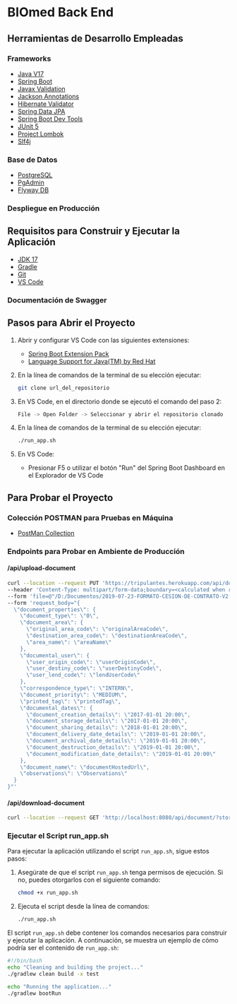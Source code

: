 # BIOmed Back End

## Herramientas de Desarrollo Empleadas

### Frameworks
- [Java V17](https://www.java.com/es/download/ie_manual.jsp)
- [Spring Boot](https://spring.io/projects/spring-boot)
- [Javax Validation](https://www.baeldung.com/javax-validation)
- [Jackson Annotations](https://www.baeldung.com/jackson-annotations)
- [Hibernate Validator](https://hibernate.org/validator/)
- [Spring Data JPA](https://spring.io/projects/spring-data-jpa)
- [Spring Boot Dev Tools](https://www.baeldung.com/spring-boot-devtools)
- [JUnit 5](https://junit.org/junit5/docs/current/user-guide/)
- [Project Lombok](https://projectlombok.org/)
- [Slf4j](https://www.slf4j.org/)

### Base de Datos
- [PostgreSQL](https://www.postgresql.org/)
- [PgAdmin](https://www.pgadmin.org/)
- [Flyway DB](https://flywaydb.org/)

### Despliegue en Producción

## Requisitos para Construir y Ejecutar la Aplicación
- [JDK 17](https://www.oracle.com/java/technologies/downloads/#java17)
- [Gradle](https://gradle.org/install/)
- [Git](https://git-scm.com/downloads)
- [VS Code](https://code.visualstudio.com/#alt-downloads)

### Documentación de Swagger

## Pasos para Abrir el Proyecto

1. Abrir y configurar VS Code con las siguientes extensiones:
   - [Spring Boot Extension Pack](https://marketplace.visualstudio.com/items?itemName=Pivotal.vscode-boot-dev-pack)
   - [Language Support for Java(TM) by Red Hat](https://marketplace.visualstudio.com/items?itemName=redhat.java)

2. En la línea de comandos de la terminal de su elección ejecutar:
    ```sh
    git clone url_del_repositorio
    ```

3. En VS Code, en el directorio donde se ejecutó el comando del paso 2:
    ```sh
    File -> Open Folder -> Seleccionar y abrir el repositorio clonado
    ```

4. En la línea de comandos de la terminal de su elección ejecutar:
    ```sh
    ./run_app.sh
    ```

5. En VS Code:
   - Presionar F5 o utilizar el botón "Run" del Spring Boot Dashboard en el Explorador de VS Code

## Para Probar el Proyecto

### Colección POSTMAN para Pruebas en Máquina
- [PostMan Collection](https://www.getpostman.com/collections/edf5e231fa09adb0a63b)

### Endpoints para Probar en Ambiente de Producción

#### /api/upload-document
```sh
curl --location --request PUT 'https://tripulantes.herokuapp.com/api/document/1abc' \
--header 'Content-Type: multipart/form-data;boundary=<calculated when request is sent>' \
--form 'file=@"/D:/Documentos/2019-07-23-FORMATO-CESION-DE-CONTRATO-V2.pdf"' \
--form 'request_body="{
  \"document_properties\": {
    \"document_type\": \"0\",
    \"document_area\": {
      \"original_area_code\": \"originalAreaCode\",
      \"destination_area_code\": \"destinationAreaCode\",
      \"area_name\": \"areaName\"
    },
    \"documental_user\": {
      \"user_origin_code\": \"userOriginCode\",
      \"user_destiny_code\": \"userDestinyCode\",
      \"user_lend_code\": \"lendUserCode\"
    },
    \"correspondence_type\": \"INTERN\",
    \"document_priority\": \"MEDIUM\",
    \"printed_tag\": \"printedTag\",
    \"documental_dates\": {
      \"document_creation_details\": \"2017-01-01 20:00\",
      \"document_storage_details\": \"2017-01-01 20:00\",
      \"document_sharing_details\": \"2018-01-01 20:00\",
      \"document_delivery_date_details\": \"2019-01-01 20:00\",
      \"document_archival_date_details\": \"2019-01-01 20:00\",
      \"document_destruction_details\": \"2019-01-01 20:00\",
      \"document_modification_date_details\": \"2019-01-01 20:00\"
    },
    \"document_name\": \"documentHostedUrl\",
    \"observations\": \"Observations\"
  }
}"'
```

#### /api/download-document
```sh
curl --location --request GET 'http://localhost:8080/api/document/?storage_id=759444949&user_lend_code="zrz_lend_code"'
```

### Ejecutar el Script run_app.sh

Para ejecutar la aplicación utilizando el script `run_app.sh`, sigue estos pasos:

1. Asegúrate de que el script `run_app.sh` tenga permisos de ejecución. Si no, puedes otorgarlos con el siguiente comando:
    ```sh
    chmod +x run_app.sh
    ```

2. Ejecuta el script desde la línea de comandos:
    ```sh
    ./run_app.sh
    ```

El script `run_app.sh` debe contener los comandos necesarios para construir y ejecutar la aplicación. A continuación, se muestra un ejemplo de cómo podría ser el contenido de `run_app.sh`:

```sh
#!/bin/bash
echo "Cleaning and building the project..."
./gradlew clean build -x test

echo "Running the application..."
./gradlew bootRun
```